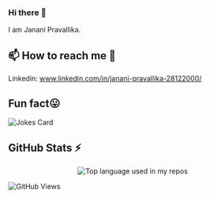 ### Hi there 👋

I am Janani Pravallika.

<!--
**jananipravallika/jananipravallika** is a ✨ _special_ ✨ repository because its `README.md` (this file) appears on your GitHub profile.

Here are some ideas to get you started:

- 🔭 I’m currently working on ...
- 🌱 I’m currently learning ...
- 👯 I’m looking to collaborate on ...
- 🤔 I’m looking for help with ...
- 💬 Ask me about ...
- 📫 How to reach me: ...
- 😄 Pronouns: ...
-->
## 📫 How to reach me 🙌
 
 Linkedin: www.linkedin.com/in/janani-pravallika-28122000/


## Fun fact😛
![Jokes Card](https://readme-jokes.vercel.app/api)

## GitHub Stats ⚡
 <p align="center"> <img src="https://github-readme-stats.vercel.app/api/top-langs/?username=jananipravallika&layout=compact&hide_title=1&card_width=300&show_icons=true" alt="Top language used in my repos" />


![GitHub Views](https://komarev.com/ghpvc/?username=jananipravallika)

